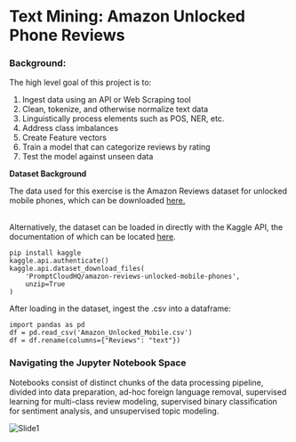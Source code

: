 # Text Mining: Amazon Unlocked Phone Reviews
### Background:
The high level goal of this project is to:
<ol>
  <li>Ingest data using an API or Web Scraping tool</li>
  <li>Clean, tokenize, and otherwise normalize text data</li>
  <li>Linguistically process elements such as POS, NER, etc.</li>
  <li>Address class imbalances</li>
  <li>Create Feature vectors</li>
  <li>Train a model that can categorize reviews by rating</li>
  <li>Test the model against unseen data</li>
</ol>

<b>Dataset Background</b>
<p>The data used for this exercise is the Amazon Reviews dataset for unlocked mobile phones, which can be downloaded <a href="https://www.kaggle.com/datasets/PromptCloudHQ/amazon-reviews-unlocked-mobile-phones">here.</a></p>
<br>
Alternatively, the dataset can be loaded in directly with the Kaggle API, the documentation of which can be located <a href="https://www.kaggle.com/docs/api">here</a>.

```
pip install kaggle
kaggle.api.authenticate()
kaggle.api.dataset_download_files(
    'PromptCloudHQ/amazon-reviews-unlocked-mobile-phones', 
    unzip=True
)
```

After loading in the dataset, ingest the .csv into a dataframe:

```
import pandas as pd 
df = pd.read_csv('Amazon_Unlocked_Mobile.csv')
df = df.rename(columns={"Reviews": "text"})
```

### Navigating the Jupyter Notebook Space
Notebooks consist of distinct chunks of the data processing pipeline, divided into data preparation, ad-hoc foreign language removal, supervised learning for multi-class review modeling, supervised binary classification for sentiment analysis, and unsupervised topic modeling. 

![Slide1](https://user-images.githubusercontent.com/36943200/175841596-db21d037-b5e7-49b6-814d-a8691d759933.JPG)


